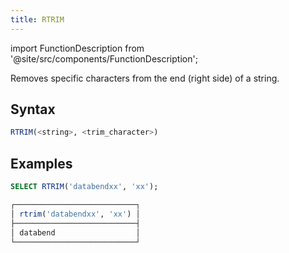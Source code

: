 ```yaml
---
title: RTRIM
---
```

import FunctionDescription from '@site/src/components/FunctionDescription';

<FunctionDescription description="Introduced or updated: v1.2.659"/>

Removes specific characters from the end (right side) of a string.

## Syntax

```sql
RTRIM(<string>, <trim_character>)
```

## Examples

```sql
SELECT RTRIM('databendxx', 'xx');

┌───────────────────────────┐
│ rtrim('databendxx', 'xx') │
├───────────────────────────┤
│ databend                  │
└───────────────────────────┘
```